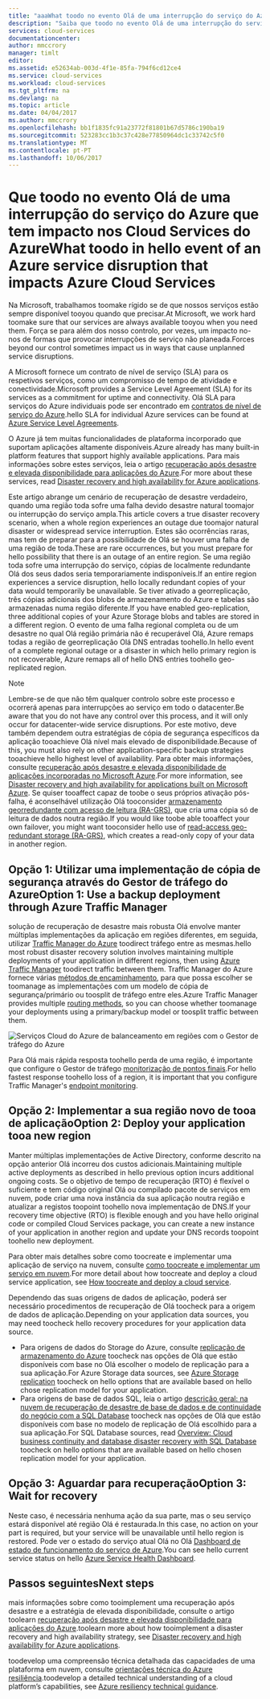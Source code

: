 ```yaml
---
title: "aaaWhat toodo no evento Olá de uma interrupção do serviço do Azure que tem impacto nos Cloud Services do Azure | Microsoft Docs"
description: "Saiba que toodo no evento Olá de uma interrupção do serviço do Azure que tem impacto nos Cloud Services do Azure."
services: cloud-services
documentationcenter: 
author: mmccrory
manager: timlt
editor: 
ms.assetid: e52634ab-003d-4f1e-85fa-794f6cd12ce4
ms.service: cloud-services
ms.workload: cloud-services
ms.tgt_pltfrm: na
ms.devlang: na
ms.topic: article
ms.date: 04/04/2017
ms.author: mmccrory
ms.openlocfilehash: bb1f1835fc91a23772f81801b67d5786c190ba19
ms.sourcegitcommit: 523283cc1b3c37c428e77850964dc1c33742c5f0
ms.translationtype: MT
ms.contentlocale: pt-PT
ms.lasthandoff: 10/06/2017
---
```

# <a name="what-toodo-in-hello-event-of-an-azure-service-disruption-that-impacts-azure-cloud-services"></a><span data-ttu-id="83711-103">Que toodo no evento Olá de uma interrupção do serviço do Azure que tem impacto nos Cloud Services do Azure</span><span class="sxs-lookup"><span data-stu-id="83711-103">What toodo in hello event of an Azure service disruption that impacts Azure Cloud Services</span></span>
<span data-ttu-id="83711-104">Na Microsoft, trabalhamos toomake rígido se de que nossos serviços estão sempre disponível tooyou quando que precisar.</span><span class="sxs-lookup"><span data-stu-id="83711-104">At Microsoft, we work hard toomake sure that our services are always available tooyou when you need them.</span></span> <span data-ttu-id="83711-105">Força se para além dos nosso controlo, por vezes, um impacto no-nos de formas que provocar interrupções de serviço não planeada.</span><span class="sxs-lookup"><span data-stu-id="83711-105">Forces beyond our control sometimes impact us in ways that cause unplanned service disruptions.</span></span>

<span data-ttu-id="83711-106">A Microsoft fornece um contrato de nível de serviço (SLA) para os respetivos serviços, como um compromisso de tempo de atividade e conectividade.</span><span class="sxs-lookup"><span data-stu-id="83711-106">Microsoft provides a Service Level Agreement (SLA) for its services as a commitment for uptime and connectivity.</span></span> <span data-ttu-id="83711-107">Olá SLA para serviços do Azure individuais pode ser encontrado em [contratos de nível de serviço do Azure](https://azure.microsoft.com/support/legal/sla/).</span><span class="sxs-lookup"><span data-stu-id="83711-107">hello SLA for individual Azure services can be found at [Azure Service Level Agreements](https://azure.microsoft.com/support/legal/sla/).</span></span>

<span data-ttu-id="83711-108">O Azure já tem muitas funcionalidades de plataforma incorporado que suportam aplicações altamente disponíveis.</span><span class="sxs-lookup"><span data-stu-id="83711-108">Azure already has many built-in platform features that support highly available applications.</span></span> <span data-ttu-id="83711-109">Para mais informações sobre estes serviços, leia o artigo [recuperação após desastre e elevada disponibilidade para aplicações do Azure](../resiliency/resiliency-disaster-recovery-high-availability-azure-applications.md).</span><span class="sxs-lookup"><span data-stu-id="83711-109">For more about these services, read [Disaster recovery and high availability for Azure applications](../resiliency/resiliency-disaster-recovery-high-availability-azure-applications.md).</span></span>

<span data-ttu-id="83711-110">Este artigo abrange um cenário de recuperação de desastre verdadeiro, quando uma região toda sofre uma falha devido desastre natural toomajor ou interrupção do serviço ampla.</span><span class="sxs-lookup"><span data-stu-id="83711-110">This article covers a true disaster recovery scenario, when a whole region experiences an outage due toomajor natural disaster or widespread service interruption.</span></span> <span data-ttu-id="83711-111">Estes são ocorrências raras, mas tem de preparar para a possibilidade de Olá se houver uma falha de uma região de toda.</span><span class="sxs-lookup"><span data-stu-id="83711-111">These are rare occurrences, but you must prepare for hello possibility that there is an outage of an entire region.</span></span> <span data-ttu-id="83711-112">Se uma região toda sofre uma interrupção do serviço, cópias de localmente redundante Olá dos seus dados seria temporariamente indisponíveis.</span><span class="sxs-lookup"><span data-stu-id="83711-112">If an entire region experiences a service disruption, hello locally redundant copies of your data would temporarily be unavailable.</span></span> <span data-ttu-id="83711-113">Se tiver ativado a georreplicação, três cópias adicionais dos blobs de armazenamento do Azure e tabelas são armazenadas numa região diferente.</span><span class="sxs-lookup"><span data-stu-id="83711-113">If you have enabled geo-replication, three additional copies of your Azure Storage blobs and tables are stored in a different region.</span></span> <span data-ttu-id="83711-114">O evento de uma falha regional completa ou de um desastre no qual Olá região primária não é recuperável Olá, Azure remaps todas a região de georreplicação Olá DNS entradas toohello.</span><span class="sxs-lookup"><span data-stu-id="83711-114">In hello event of a complete regional outage or a disaster in which hello primary region is not recoverable, Azure remaps all of hello DNS entries toohello geo-replicated region.</span></span>

> [!NOTE]
> <span data-ttu-id="83711-115">Lembre-se de que não têm qualquer controlo sobre este processo e ocorrerá apenas para interrupções ao serviço em todo o datacenter.</span><span class="sxs-lookup"><span data-stu-id="83711-115">Be aware that you do not have any control over this process, and it will only occur for datacenter-wide service disruptions.</span></span> <span data-ttu-id="83711-116">Por este motivo, deve também dependem outra estratégias de cópia de segurança específicos da aplicação tooachieve Olá nível mais elevado de disponibilidade.</span><span class="sxs-lookup"><span data-stu-id="83711-116">Because of this, you must also rely on other application-specific backup strategies tooachieve hello highest level of availability.</span></span> <span data-ttu-id="83711-117">Para obter mais informações, consulte [recuperação após desastre e elevada disponibilidade de aplicações incorporadas no Microsoft Azure](../resiliency/resiliency-disaster-recovery-high-availability-azure-applications.md).</span><span class="sxs-lookup"><span data-stu-id="83711-117">For more information, see [Disaster recovery and high availability for applications built on Microsoft Azure](../resiliency/resiliency-disaster-recovery-high-availability-azure-applications.md).</span></span> <span data-ttu-id="83711-118">Se quiser tooaffect capaz de toobe o seus próprios ativação pós-falha, é aconselhável utilização Olá tooconsider [armazenamento georredundante com acesso de leitura (RA-GRS)](../storage/common/storage-redundancy.md#read-access-geo-redundant-storage), que cria uma cópia só de leitura de dados noutra região.</span><span class="sxs-lookup"><span data-stu-id="83711-118">If you would like toobe able tooaffect your own failover, you might want tooconsider hello use of [read-access geo-redundant storage (RA-GRS)](../storage/common/storage-redundancy.md#read-access-geo-redundant-storage), which creates a read-only copy of your data in another region.</span></span>
>
>


## <a name="option-1-use-a-backup-deployment-through-azure-traffic-manager"></a><span data-ttu-id="83711-119">Opção 1: Utilizar uma implementação de cópia de segurança através do Gestor de tráfego do Azure</span><span class="sxs-lookup"><span data-stu-id="83711-119">Option 1: Use a backup deployment through Azure Traffic Manager</span></span>
<span data-ttu-id="83711-120">solução de recuperação de desastre mais robusta Olá envolve manter múltiplas implementações da aplicação em regiões diferentes, em seguida, utilizar [Traffic Manager do Azure](../traffic-manager/traffic-manager-overview.md) toodirect tráfego entre as mesmas.</span><span class="sxs-lookup"><span data-stu-id="83711-120">hello most robust disaster recovery solution involves maintaining multiple deployments of your application in different regions, then using [Azure Traffic Manager](../traffic-manager/traffic-manager-overview.md) toodirect traffic between them.</span></span> <span data-ttu-id="83711-121">Traffic Manager do Azure fornece várias [métodos de encaminhamento](../traffic-manager/traffic-manager-routing-methods.md), para que possa escolher se toomanage as implementações com um modelo de cópia de segurança/primário ou toosplit de tráfego entre eles.</span><span class="sxs-lookup"><span data-stu-id="83711-121">Azure Traffic Manager provides multiple [routing methods](../traffic-manager/traffic-manager-routing-methods.md), so you can choose whether toomanage your deployments using a primary/backup model or toosplit traffic between them.</span></span>

![Serviços Cloud do Azure de balanceamento em regiões com o Gestor de tráfego do Azure](./media/cloud-services-disaster-recovery-guidance/using-azure-traffic-manager.png)

<span data-ttu-id="83711-123">Para Olá mais rápida resposta toohello perda de uma região, é importante que configure o Gestor de tráfego [monitorização de pontos finais](../traffic-manager/traffic-manager-monitoring.md).</span><span class="sxs-lookup"><span data-stu-id="83711-123">For hello fastest response toohello loss of a region, it is important that you configure Traffic Manager's [endpoint monitoring](../traffic-manager/traffic-manager-monitoring.md).</span></span>

## <a name="option-2-deploy-your-application-tooa-new-region"></a><span data-ttu-id="83711-124">Opção 2: Implementar a sua região novo de tooa de aplicação</span><span class="sxs-lookup"><span data-stu-id="83711-124">Option 2: Deploy your application tooa new region</span></span>
<span data-ttu-id="83711-125">Manter múltiplas implementações de Active Directory, conforme descrito na opção anterior Olá incorreu dos custos adicionais.</span><span class="sxs-lookup"><span data-stu-id="83711-125">Maintaining multiple active deployments as described in hello previous option incurs additional ongoing costs.</span></span> <span data-ttu-id="83711-126">Se o objetivo de tempo de recuperação (RTO) é flexível o suficiente e tem código original Olá ou compilado pacote de serviços em nuvem, pode criar uma nova instância da sua aplicação noutra região e atualizar a registos toopoint toohello nova implementação de DNS.</span><span class="sxs-lookup"><span data-stu-id="83711-126">If your recovery time objective (RTO) is flexible enough and you have hello original code or compiled Cloud Services package, you can create a new instance of your application in another region and update your DNS records toopoint toohello new deployment.</span></span>

<span data-ttu-id="83711-127">Para obter mais detalhes sobre como toocreate e implementar uma aplicação de serviço na nuvem, consulte [como toocreate e implementar um serviço em nuvem](cloud-services-how-to-create-deploy-portal.md).</span><span class="sxs-lookup"><span data-stu-id="83711-127">For more detail about how toocreate and deploy a cloud service application, see [How toocreate and deploy a cloud service](cloud-services-how-to-create-deploy-portal.md).</span></span>

<span data-ttu-id="83711-128">Dependendo das suas origens de dados de aplicação, poderá ser necessário procedimentos de recuperação de Olá toocheck para a origem de dados de aplicação.</span><span class="sxs-lookup"><span data-stu-id="83711-128">Depending on your application data sources, you may need toocheck hello recovery procedures for your application data source.</span></span>

* <span data-ttu-id="83711-129">Para origens de dados do Storage do Azure, consulte [replicação de armazenamento do Azure](../storage/common/storage-redundancy.md#read-access-geo-redundant-storage) toocheck nas opções de Olá que estão disponíveis com base no Olá escolher o modelo de replicação para a sua aplicação.</span><span class="sxs-lookup"><span data-stu-id="83711-129">For Azure Storage data sources, see [Azure Storage replication](../storage/common/storage-redundancy.md#read-access-geo-redundant-storage) toocheck on hello options that are available based on hello chose replication model for your application.</span></span>
* <span data-ttu-id="83711-130">Para origens de base de dados SQL, leia o artigo [descrição geral: na nuvem de recuperação de desastre de base de dados e de continuidade do negócio com a SQL Database](../sql-database/sql-database-business-continuity.md) toocheck nas opções de Olá que estão disponíveis com base no modelo de replicação de Olá escolhido para a sua aplicação.</span><span class="sxs-lookup"><span data-stu-id="83711-130">For SQL Database sources, read [Overview: Cloud business continuity and database disaster recovery with SQL Database](../sql-database/sql-database-business-continuity.md) toocheck on hello options that are available based on hello chosen replication model for your application.</span></span>


## <a name="option-3-wait-for-recovery"></a><span data-ttu-id="83711-131">Opção 3: Aguardar para recuperação</span><span class="sxs-lookup"><span data-stu-id="83711-131">Option 3: Wait for recovery</span></span>
<span data-ttu-id="83711-132">Neste caso, é necessária nenhuma ação da sua parte, mas o seu serviço estará disponível até região Olá é restaurada.</span><span class="sxs-lookup"><span data-stu-id="83711-132">In this case, no action on your part is required, but your service will be unavailable until hello region is restored.</span></span> <span data-ttu-id="83711-133">Pode ver o estado do serviço atual Olá no Olá [Dashboard de estado de funcionamento do serviço de Azure](https://azure.microsoft.com/status/).</span><span class="sxs-lookup"><span data-stu-id="83711-133">You can see hello current service status on hello [Azure Service Health Dashboard](https://azure.microsoft.com/status/).</span></span>

## <a name="next-steps"></a><span data-ttu-id="83711-134">Passos seguintes</span><span class="sxs-lookup"><span data-stu-id="83711-134">Next steps</span></span>
<span data-ttu-id="83711-135">mais informações sobre como tooimplement uma recuperação após desastre e a estratégia de elevada disponibilidade, consulte o artigo toolearn [recuperação após desastre e elevada disponibilidade para aplicações do Azure](../resiliency/resiliency-disaster-recovery-high-availability-azure-applications.md).</span><span class="sxs-lookup"><span data-stu-id="83711-135">toolearn more about how tooimplement a disaster recovery and high availability strategy, see [Disaster recovery and high availability for Azure applications](../resiliency/resiliency-disaster-recovery-high-availability-azure-applications.md).</span></span>

<span data-ttu-id="83711-136">toodevelop uma compreensão técnica detalhada das capacidades de uma plataforma em nuvem, consulte [orientações técnica do Azure resiliência](../resiliency/resiliency-technical-guidance.md).</span><span class="sxs-lookup"><span data-stu-id="83711-136">toodevelop a detailed technical understanding of a cloud platform’s capabilities, see [Azure resiliency technical guidance](../resiliency/resiliency-technical-guidance.md).</span></span>

